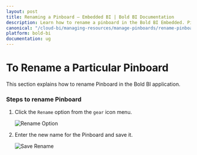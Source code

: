 ```yaml
---
layout: post
title: Renaming a Pinboard – Embedded BI | Bold BI Documentation
description: Learn how to rename a pinboard in the Bold BI Embedded. Pinboard is a collection of widgets from various dashboards pinned to it.
canonical: "/cloud-bi/managing-resources/manage-pinboards/rename-pinboards/"
platform: bold-bi
documentation: ug
---
```


# To Rename a Particular Pinboard

This section explains how to rename Pinboard in the Bold BI application.

### Steps to rename Pinboard

1. Click the `Rename` option from the `gear` icon menu.

    ![Rename Option](/bold-bi-docs/static/assets/embedded/managing-resources/manage-pinboards/images/rename-option.png#width=50%)

2. Enter the new name for the Pinboard and save it.

    ![Save Rename](/bold-bi-docs/static/assets/embedded/managing-resources/manage-pinboards/images/save-rename.png#width=50%)